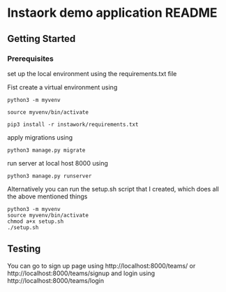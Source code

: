 # Instaork demo application README

## Getting Started

### Prerequisites

set up the local environment using the requirements.txt file

Fist create a virtual environment using

```
python3 -m myvenv
```

```
source myvenv/bin/activate
```

```
pip3 install -r instawork/requirements.txt
```

apply migrations using

```
python3 manage.py migrate
```

run server at local host 8000 using

```
python3 manage.py runserver
```

Alternatively you can run the setup.sh script that I created, which does all the above mentioned things

```
python3 -m myvenv
source myvenv/bin/activate
chmod a+x setup.sh
./setup.sh
```

## Testing

You can go to sign up page using http://localhost:8000/teams/ or http://localhost:8000/teams/signup and
login using http://localhost:8000/teams/login
